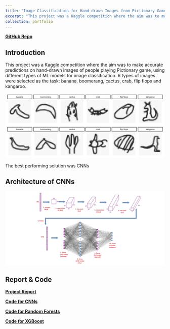 ```yaml
---
title: "Image Classification for Hand-drawn Images from Pictionary Game"
excerpt: "This project was a Kaggle competition where the aim was to make accurate predictions on hand-drawn images of people playing Pictionary game, using different types of ML models for image classification<br/><br/>Keywords: Image Recognition, Deep Learning<br/><img src='/images/pictionary.png'>"
collection: portfolio
---
```

[**GitHub Repo**](https://github.com/halannhile/pictionary-image-classification/tree/main)
## Introduction 

This project was a Kaggle competition where the aim was to make accurate predictions on hand-drawn images of people playing Pictionary game, using different types of ML models for image classification. 6 types of images were selected as the task: banana, boomerang, cactus, crab, flip flops and kangaroo. 

<img src="/images/pictionary.png" width="800">

The best performing solution was CNNs 

## Architecture of CNNs 

<img src="/images/CNNs.jpg" width="800">

## Report & Code

[**Project Report**](https://drive.google.com/file/d/16ixifGk9EpleNRpn4dzpcLpX0fuovp9f/view)

[**Code for CNNs**](https://github.com/halannhile/pictionary-image-classification/tree/main/CNNs)

[**Code for Random Forests**](https://github.com/halannhile/pictionary-image-classification/blob/main/Random%20Forests.Rmd)

[**Code for XGBoost**](https://github.com/halannhile/pictionary-image-classification/blob/main/XGBoost.Rmd)
